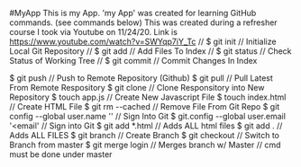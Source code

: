 #MyApp
This is my App. 'my App' was created for learning GitHub commands. (see commands below)
This was created during a refresher course I took via Youtube on 11/24/20. Link is https://www.youtube.com/watch?v=SWYqp7iY_Tc 
  // $ git init    // Initialize Local Git Repository
  // $ git add <file>    // Add Files To Index
  // $ git status     // Check Status of Working Tree
  // $ git commit    // Commit Changes In Index
  
$ git push    // Push to Remote Repository (Github)
$ git pull    // Pull Latest From Remote Respository
$ git clone     // Clone Responsitory into New Repository
$ touch app.js    // Create New Javascript File
$ touch index.html    // Create HTML File
$ git rm --cached <file name>    // Remove File From Git Repo
$ git config --global user.name    '<NAME>'    // Sign Into Git
$ git.config --global user.email '<email'    // Sign into Git
$ git add *.html    // Adds ALL html files
$ git add .    // Adds ALL FILES
$ git branch <file name>    // Create Branch
$ git checkout <branch name>    // Switch to Branch from master
$ git merge login    // Merges branch w/ Master    // cmd must be done under master

